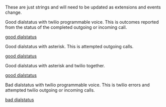 These are just strings and will need to be updated as extensions and events change.


Good dialstatus with twilio programmable voice. This is outcomes reported from the status of the completed outgoing or incoming call.

[good dialstatus](https://futel.github.io/usage/?r=-2m&e=incoming-dialstatus-busy-cesar-chavez%7Cincoming-dialstatus-busy-ghost-mountain%7Cincoming-dialstatus-busy-groundscore-one%7Cincoming-dialstatus-busy-r2d2%7Cincoming-dialstatus-completed-cesar-chavez%7Cincoming-dialstatus-completed-ghost-mountain%7Cincoming-dialstatus-completed-groundscore-one%7Cincoming-dialstatus-completed-r2d2%7Cincoming-dialstatus-no-answer-cesar-chavez%7Cincoming-dialstatus-no-answer-demo-one%7Cincoming-dialstatus-no-answer-ghost-mountain%7Cincoming-dialstatus-no-answer-groundscore-one%7Cincoming-dialstatus-no-answer-landline%7Cincoming-dialstatus-no-answer-r2d2%7Cincoming-dialstatus-no-answer-sjac%7Cincoming-dialstatus-no-answer-souwester%7Coutgoing-dialstatus-busy%7Coutgoing-dialstatus-completed%7Coutgoing-dialstatus-no-answer&t=good+dialstatus&a=weekly&p=680%7C640%7Calleytwentyseventh%7Cbottles-and-cans-one%7Cbottles-and-cans-two%7Cbrazee%7C415%7C410%7Ccesar-chavez-one%7Ccesar-chavez-two%7Cclinton%7Cdome-basement%7Cdome-booth%7Cdome-office%7C695%7Cfortysecond%7Cghost-mountain%7Cgroundscore-one%7Cgroundscore-two%7Cvoipms%7Ctwilio-termination%7Cfutel.pstn.twilio.com%7Clandline%7C445%7C668%7Cr2d2%7C615%7C405%7Csjac%7C620%7Csystem%7C655%7Ctwilio%7C625%7C630&si=true&c=1)

Good dialstatus with asterisk. This is attempted outgoing calls.

[good dialstatus](https://futel.github.io/usage/?r=-2m&e=internaldial&t=good+dialstatus&a=weekly&p=680%7C640%7Calleytwentyseventh%7Cbottles-and-cans-one%7Cbottles-and-cans-two%7Cbrazee%7C415%7C410%7Ccesar-chavez-one%7Ccesar-chavez-two%7Cclinton%7Cdome-basement%7Cdome-booth%7Cdome-office%7C695%7Cfortysecond%7Cghost-mountain%7Cgroundscore-one%7Cgroundscore-two%7Cvoipms%7Ctwilio-termination%7Cfutel.pstn.twilio.com%7Clandline%7C445%7C668%7Cr2d2%7C615%7C405%7Csjac%7C620%7Csystem%7C655%7Ctwilio%7C625%7C630&c=1)

Good dialstatus with asterisk and twilio together.

[good dialstatus](https://futel.github.io/usage/?r=-2m&e=incoming-dialstatus-busy-cesar-chavez%7Cincoming-dialstatus-busy-ghost-mountain%7Cincoming-dialstatus-busy-groundscore-one%7Cincoming-dialstatus-busy-r2d2%7Cincoming-dialstatus-completed-cesar-chavez%7Cincoming-dialstatus-completed-ghost-mountain%7Cincoming-dialstatus-completed-groundscore-one%7Cincoming-dialstatus-completed-r2d2%7Cincoming-dialstatus-no-answer-cesar-chavez%7Cincoming-dialstatus-no-answer-demo-one%7Cincoming-dialstatus-no-answer-ghost-mountain%7Cincoming-dialstatus-no-answer-groundscore-one%7Cincoming-dialstatus-no-answer-landline%7Cincoming-dialstatus-no-answer-r2d2%7Cincoming-dialstatus-no-answer-sjac%7Cincoming-dialstatus-no-answer-souwester%7Cinternaldial%7Coutgoing-dialstatus-busy%7Coutgoing-dialstatus-completed%7Coutgoing-dialstatus-no-answer&t=good+dialstatus&a=weekly&p=680%7C640%7Calleytwentyseventh%7Cbottles-and-cans-one%7Cbottles-and-cans-two%7Cbrazee%7C415%7C410%7Ccesar-chavez-one%7Ccesar-chavez-two%7Cclinton%7Cdome-basement%7Cdome-booth%7Cdome-office%7C695%7Cfortysecond%7Cghost-mountain%7Cgroundscore-one%7Cgroundscore-two%7Cvoipms%7Ctwilio-termination%7Cfutel.pstn.twilio.com%7Clandline%7Cmicrocosm%7C668%7Cr2d2%7C615%7C405%7Csjac%7C620%7Csystem%7C655%7Ctwilio%7C625%7C630&si=true)

Bad dialstatus with twilio programmable voice. This is twilio errors and attempted twilio outgoing or incoming calls.

[bad dialstatus](https://futel.github.io/usage/?p=680%7C640%7Calleytwentyseventh%7Cbottles-and-cans-one%7Cbottles-and-cans-two%7Cbrazee%7C415%7C410%7Ccesar-chavez-one%7Ccesar-chavez-two%7Cclinton%7Cdome-basement%7Cdome-booth%7Cdome-office%7C695%7Cfortysecond%7Cghost-mountain%7Cgroundscore-one%7Cgroundscore-two%7Cvoipms%7Ctwilio-termination%7Cfutel.pstn.twilio.com%7C445%7C668%7Cr2d2%7C615%7C405%7Csjac%7C620%7Csystem%7C655%7Ctwilio%7C625%7C630&r=-2w&e=error-11200%7Cerror-13224%7Cerror-13227%7Cerror-32009%7Cerror-32011%7Cerror-32014%7Cerror-32022%7Cerror-32202%7Cincoming-dialstatus-failed-ghost-mountain%7Cincoming-dialstatus-failed-groundscore-one%7Cincoming-dialstatus-failed-r2d2%7Cincoming-dialstatus-failed-sjac%7Coutgoing-dialstatus-failed%7Coutgoing-dialstatus-failed-bottles-and-cans-one%7Coutgoing-dialstatus-failed-demo%7Coutgoing-dialstatus-failed-dome-office%7Coutgoing-dialstatus-failed-groundscore-one%7Coutgoing-dialstatus-failed-groundscore-two%7Coutgoing-dialstatus-failed-hot-leet%7Coutgoing-dialstatus-failed-r2d2%7Coutgoing-dialstatus-failed-sjac%7Coutgoing-dialstatus-failed-test%7Ctwilio-error-11200%7Ctwilio-error-13224%7Ctwilio-error-13227%7Ctwilio-error-32009%7Ctwilio-error-32011%7Ctwilio-error-32014%7Ctwilio-error-32017%7Ctwilio-error-32022%7Ctwilio-error-32102%7Ctwilio-error-32202%7Ctwilio-error-32207&t=bad+dialstatus#)

